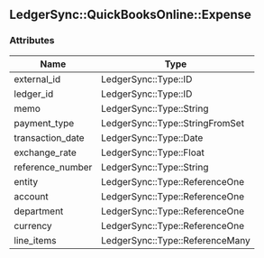 ## LedgerSync::QuickBooksOnline::Expense

### Attributes

| Name | Type |
| ---- | ---- |
| external_id | LedgerSync::Type::ID |
| ledger_id | LedgerSync::Type::ID |
| memo | LedgerSync::Type::String |
| payment_type | LedgerSync::Type::StringFromSet |
| transaction_date | LedgerSync::Type::Date |
| exchange_rate | LedgerSync::Type::Float |
| reference_number | LedgerSync::Type::String |
| entity | LedgerSync::Type::ReferenceOne |
| account | LedgerSync::Type::ReferenceOne |
| department | LedgerSync::Type::ReferenceOne |
| currency | LedgerSync::Type::ReferenceOne |
| line_items | LedgerSync::Type::ReferenceMany |
